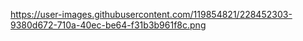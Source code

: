 https://user-images.githubusercontent.com/119854821/228452303-9380d672-710a-40ec-be64-f31b3b961f8c.png
